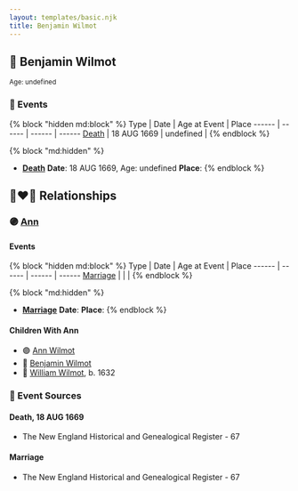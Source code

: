 ```yaml
---
layout: templates/basic.njk
title: Benjamin Wilmot
---
```

## 🔵 Benjamin Wilmot
<small>Age: undefined</small>

### 📆 Events

{% block "hidden md:block" %}
Type | Date | Age at Event | Place
------ | ------ | ------ | ------
[Death](#event-event-2) | 18 AUG 1669 | undefined |
{% endblock %}

{% block "md:hidden" %}
- **[Death](#event-event-2)**
**Date**: 18 AUG 1669, Age: undefined
**Place**:
{% endblock %}

## 👩‍❤️‍👨 Relationships

### 🟣 [Ann ](/people/3/3872021)

#### Events

{% block "hidden md:block" %}
Type | Date | Age at Event | Place
------ | ------ | ------ | ------
[Marriage](#event-family-0-event-0) |  |  |
{% endblock %}

{% block "md:hidden" %}
- **[Marriage](#event-family-0-event-0)**
**Date**:
**Place**:
{% endblock %}

#### Children With Ann
* 🟣 [Ann Wilmot](/people/5/51633864)
* 🔵 [Benjamin Wilmot](/people/4/47740032)
* 🔵 [William Wilmot](/people/4/47205976), b. 1632
### 📰 Event Sources

#### <a id="event-event-2"></a> Death, 18 AUG 1669
* The New England Historical and Genealogical Register  - 67
#### <a id="event-family-0-event-0"></a> Marriage
* The New England Historical and Genealogical Register  - 67
